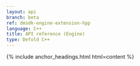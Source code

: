 ```yaml
---
layout: api
branch: beta
ref: dmsdk-engine-extension-hpp
language: C++
title: API reference (Engine)
type: Defold C++
---
```

{% include anchor_headings.html html=content %}